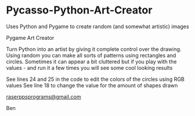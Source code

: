 # Pycasso-Python-Art-Creator
Uses Python and Pygame to create random (and somewhat artistic) images

Pygame Art Creator

Turn Python into an artist by giving it complete control over the 
drawing.
Using random you can make all sorts of patterns using rectangles and circles.
Sometimes it can appear a bit cluttered but if you play with the values -
and run it a few times you will see some cool looking results

See lines 24 and 25 in the code to edit the colors of the circles using RGB values
See line 18 to change the value for the amount of shapes drawn

raserppsprograms@gmail.com

Ben
